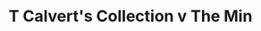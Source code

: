---
year: "1990"
serialNumber: "0120" 
game: "T Calvert's Collection"
title: "T Calvert's Collection v The Min"
gameLocation: "Littlebredy"
gameDate: "/1990"
shortReport: ""
result: ""

resultType: ""
type: "game"
---